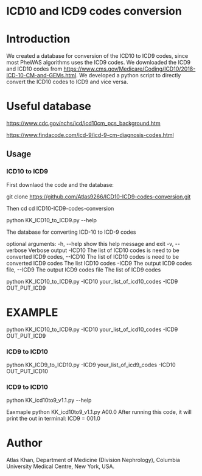 # ICD10 and ICD9 codes conversion

# Introduction
We created a database for conversion of the ICD10 to ICD9 codes, since most PheWAS algorithms uses the ICD9 codes. We downloaded the ICD9 and ICD10 codes from https://www.cms.gov/Medicare/Coding/ICD10/2018-ICD-10-CM-and-GEMs.html. We developed a python script to directly convert the ICD10 codes to ICD9 and vice versa.

# Useful database
https://www.cdc.gov/nchs/icd/icd10cm_pcs_background.htm

https://www.findacode.com/icd-9/icd-9-cm-diagnosis-codes.html

## Usage

### ICD10 to ICD9

First downlaod the code and the database:

git clone https://github.com/Atlas9266/ICD10-ICD9-codes-conversion.git

Then cd
cd ICD10-ICD9-codes-conversion

python KK_ICD10_to_ICD9.py --help

The database for converting ICD-10 to ICD-9 codes

optional arguments:
  -h, --help            show this help message and exit
  -v, --verbose         Verbose output
  -ICD10 The list of ICD10 codes is need to be converted ICD9 codes, --ICD10 The list of ICD10 codes is need to be converted ICD9 codes
                        The list ICD10 codes
  -ICD9 The output ICD9 codes file, --ICD9 The output ICD9 codes file
                        The list of ICD9 codes

python KK_ICD10_to_ICD9.py -ICD10 your_list_of_icd10_codes -ICD9 OUT_PUT_ICD9

# EXAMPLE

python KK_ICD10_to_ICD9.py -ICD10 your_list_of_icd10_codes -ICD9 OUT_PUT_ICD9

### ICD9 to ICD10

python KK_ICD9_to_ICD10.py -ICD9 your_list_of_icd9_codes -ICD10 OUT_PUT_ICD10

### ICD9 to ICD10

python KK_icd10to9_v1.1.py  --help 

Eaxmaple
python KK_icd10to9_v1.1.py A00.0 
After running this code, it will print the out in terminal: 
ICD9 = 001.0


# Author

Atlas Khan, Department of Medicine (Division Nephrology), Columbia University Medical Centre, New York, USA.


